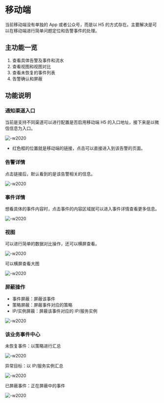 # 移动端

当前移动端没有单独的 App 或者公众号，而是以 H5 的方式存在。主要解决是可以在移动端进行简单问题定位和告警事件的处理。

## 主功能一览

1. 查看具体告警及事件和流水
2. 查看视图和视图对比
3. 查看未恢复的事件列表
4. 告警确认和屏蔽

## 功能说明

### 通知渠道入口

当前是支持不同渠道可以进行配置是否启用移动端 H5 的入口地址，接下来是以微信信息为入口。 

![-w2020](media/15910991585063.jpg)

* 红色框的位置就是移动端的链接，点击可以直接进入到该告警的页面。

### 告警详情

点击链接后，默认看到的是该告警相关的信息。

![-w2020](media/15910997500618.jpg)


### 事件详情

想看具体的事件内容时，点击事件的内容区域就可以进入事件详情查看更多信息。 

![-w2020](media/15910998130151.jpg)

### 视图

可以进行简单的数据对比操作，还可以横屏查看。

![-w2020](media/15910999479422.jpg)

可以横屏查看大图

![-w2020](media/15910999819870.jpg)

### 屏蔽操作

* 事件屏蔽：屏蔽该事件
* 策略屏蔽：屏蔽事件对应的策略
* IP/实例屏蔽：屏蔽该事件对应的 IP/服务实例

![-w2020](media/15911000547255.jpg)

### 该业务事件中心

未恢复事件：以策略进行汇总

![-w2020](media/15911001571382.jpg)

异常目标：以 IP/服务实例汇总

![-w2020](media/15911002290309.jpg)

已屏蔽事件：正在屏蔽中的事件

![-w2020](media/15911002702039.jpg)
